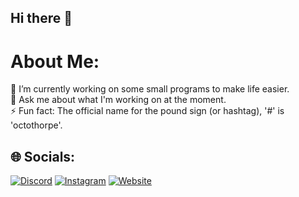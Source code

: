 ## Hi there 👋

# About Me:
🔭 I’m currently working on some small programs to make life easier.<br>💬 Ask me about what I'm working on at the moment.<br>⚡ Fun fact: The official name for the pound sign (or hashtag), '#' is 'octothorpe'.


## 🌐 Socials:
[![Discord](https://img.shields.io/badge/Discord-%237289DA.svg?logo=discord&logoColor=white)](https://discord.gg/7c7zF9ZrEv) [![Instagram](https://img.shields.io/badge/Instagram-%23E4405F.svg?logo=Instagram&logoColor=white)](https://instagram.com/gpr.inkblot) [![Website](https://img.shields.io/badge/Website-%237289DA.svg?logo=etsy&logoColor=white)](https://everdro1d.github.io/)
